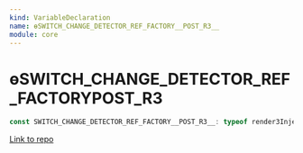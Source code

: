 ```yaml
---
kind: VariableDeclaration
name: ɵSWITCH_CHANGE_DETECTOR_REF_FACTORY__POST_R3__
module: core
---
```


# ɵSWITCH_CHANGE_DETECTOR_REF_FACTORY**POST_R3**

```ts
const SWITCH_CHANGE_DETECTOR_REF_FACTORY__POST_R3__: typeof render3InjectChangeDetectorRef;
```

[Link to repo](https://github.com/timdeschryver/angular/blob/master/packages/core/src/change_detection/change_detector_ref.ts#L122-L122)
